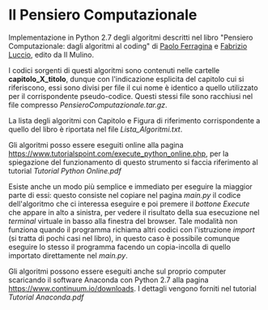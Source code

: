 # Il Pensiero Computazionale
Implementazione in Python 2.7 degli algoritmi descritti nel libro "Pensiero Computazionale: dagli algoritmi al coding" di <a href="http://pages.di.unipi.it/ferragina/">Paolo Ferragina</a> e <a href="http://pages.di.unipi.it/luccio/">Fabrizio Luccio</a>, edito da Il Mulino.

I codici sorgenti di questi algoritmi sono contenuti nelle cartelle **capitolo_X_titolo**, dunque con l'indicazione esplicita del capitolo cui si riferiscono, essi sono divisi per file il cui nome è identico a quello utilizzato per il corrispondente pseudo-codice. Questi stessi file sono racchiusi nel file compresso *PensieroComputazionale.tar.gz*.

La lista degli algoritmi con Capitolo e Figura di riferimento corrispondente a quello del libro è riportata nel file *Lista_Algoritmi.txt*.

Gli algoritmi posso essere eseguiti online alla pagina https://www.tutorialspoint.com/execute_python_online.php, per la spiegazione del funzionamento di questo strumento si faccia riferimento al tutorial *Tutorial Python Online.pdf*

Esiste anche un modo più semplice e immediato per eseguire la miaggior parte di essi: questo consiste nel copiare nel pagina *main.py* il codice dell'algoritmo che ci interessa eseguire e poi premere il *bottone Execute* che appare in alto a sinistra, per vedere il risultato della sua esecuzione nel *terminal* virtuale in basso alla finestra del browser. Tale modalità non funziona quando il programma richiama altri codici con l'istruzione *import* (si tratta di pochi casi nel libro), in questo caso è possibile comunque eseguire lo stesso il programma facendo un copia-incolla di quello importato direttamente nel *main.py*.  

Gli algoritmi possono essere eseguiti anche sul proprio computer scaricando il software Anaconda con Python 2.7 alla pagina https://www.continuum.io/downloads. I dettagli vengono forniti nel tutorial *Tutorial Anaconda.pdf*
